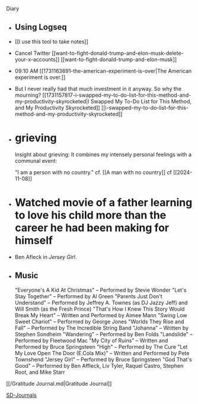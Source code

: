 Diary

- ## Using Logseq
- [[I use this tool to take notes]]
- Cancel Twitter
  [[want-to-fight-donald-trump-and-elon-musk-delete-your-x-accounts]] [[want-to-fight-donald-trump-and-elon-musk]]
- 09:10 AM [[1731163691-the-american-experiment-is-over|The American experiment is over.]]
- But I never really had that much investment in it anyway. So why the mourning?
  [[1731157817-i-swapped-my-to-do-list-for-this-method-and-my-productivity-skyrocketed|I Swapped My To-Do List for This Method, and My Productivity Skyrocketed]] [[i-swapped-my-to-do-list-for-this-method-and-my-productivity-skyrocketed]]
- # grieving
  
  Insight about grieving: It combines my intensely personal feelings with a communal event:
  
  "I am a person with no country." cf. [[A man with no country]] cf [[2024-11-08]]
- # Watched movie of a father learning to love his child more than the career he had been making for himself
- Ben Afleck in _Jersey Girl_.
- ## Music
  
  "Everyone's A Kid At Christmas" – Performed by Stevie Wonder
  "Let's Stay Together" – Performed by Al Green
  "Parents Just Don't Understand" – Performed by Jeffrey A. Townes (as DJ Jazzy Jeff) and Will Smith (as the Fresh Prince)
  "That's How I Knew This Story Would Break My Heart" – Written and Performed by Aimee Mann
  "Swing Low Sweet Chariot" – Performed by George Jones
  "Worlds They Rise and Fall" – Performed by The Incredible String Band
  "Johanna" – Written by Stephen Sondheim
  "Wandering" – Performed by Ben Folds
  "Landslide" – Performed by Fleetwood Mac
  "My City of Ruins" – Written and Performed by Bruce Springsteen
  "High" – Performed by The Cure
  "Let My Love Open The Door (E.Cola Mix)" – Written and Performed by Pete Townshend
  "Jersey Girl" – Performed by Bruce Springsteen
  "God That's Good" – Performed by Ben Affleck, Liv Tyler, Raquel Castro, Stephen Root, and Mike Starr

[[/Gratitude Journal.md|Gratitude Journal]]

[SD-Journals](SD-Journals)


